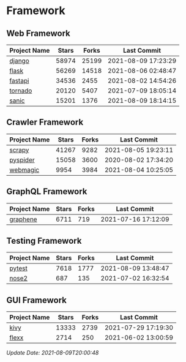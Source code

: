 # Framework

## Web Framework
| Project Name | Stars | Forks | Last Commit |
| ------------ | ----- | ----- | ----------- |
| [django](https://github.com/django/django) | 58974 | 25199 | 2021-08-09 17:23:29 |
| [flask](https://github.com/pallets/flask) | 56269 | 14518 | 2021-08-06 02:48:47 |
| [fastapi](https://github.com/tiangolo/fastapi) | 34536 | 2455 | 2021-08-02 14:54:26 |
| [tornado](https://github.com/tornadoweb/tornado) | 20120 | 5407 | 2021-07-09 18:05:14 |
| [sanic](https://github.com/sanic-org/sanic) | 15201 | 1376 | 2021-08-09 18:14:15 |

## Crawler Framework
| Project Name | Stars | Forks | Last Commit |
| ------------ | ----- | ----- | ----------- |
| [scrapy](https://github.com/scrapy/scrapy) | 41267 | 9282 | 2021-08-05 19:23:11 |
| [pyspider](https://github.com/binux/pyspider) | 15058 | 3600 | 2020-08-02 17:34:20 |
| [webmagic](https://github.com/code4craft/webmagic) | 9954 | 3984 | 2021-08-04 10:25:05 |

## GraphQL Framework
| Project Name | Stars | Forks | Last Commit |
| ------------ | ----- | ----- | ----------- |
| [graphene](https://github.com/graphql-python/graphene) | 6711 | 719 | 2021-07-16 17:12:09 |

## Testing Framework
| Project Name | Stars | Forks | Last Commit |
| ------------ | ----- | ----- | ----------- |
| [pytest](https://github.com/pytest-dev/pytest) | 7618 | 1777 | 2021-08-09 13:48:47 |
| [nose2](https://github.com/nose-devs/nose2) | 687 | 135 | 2021-07-02 16:32:54 |

## GUI Framework
| Project Name | Stars | Forks | Last Commit |
| ------------ | ----- | ----- | ----------- |
| [kivy](https://github.com/kivy/kivy) | 13333 | 2739 | 2021-07-29 17:19:30 |
| [flexx](https://github.com/flexxui/flexx) | 2714 | 250 | 2021-06-02 13:00:59 |

*Update Date: 2021-08-09T20:00:48*